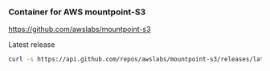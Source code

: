 ### Container for AWS mountpoint-S3

https://github.com/awslabs/mountpoint-s3

Latest release

```bash
curl -s https://api.github.com/repos/awslabs/mountpoint-s3/releases/latest | grep tag_name | cut -d '"' -f 4 | tr -d "mountpoint\-s3-"
```
